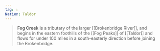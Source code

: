```yaml
---
tag: 💧
Nation: Taldor
---
```

> **Fog Creek** is a tributary of the larger [[Brokenbridge River]], and begins in the eastern foothills of the [[Fog Peaks]] of [[Taldor]] and flows for under 100 miles in a south-easterly direction before joining the Brokenbridge.








